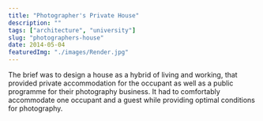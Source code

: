 ```yaml
---
title: "Photographer's Private House"
description: ""
tags: ["architecture", "university"]
slug: "photographers-house"
date: 2014-05-04
featuredImg: "./images/Render.jpg"
---
```



The brief was to design a house as a hybrid of living and working, that provided private accommodation for the occupant as well as a public programme for their photography business. It had to comfortably accommodate one occupant and a guest while providing optimal conditions for photography.